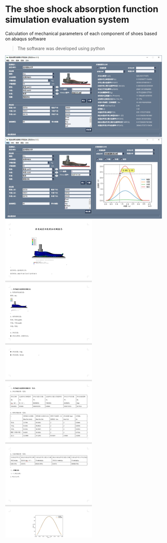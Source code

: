 # The shoe shock absorption function simulation evaluation system 

Calculation of mechanical parameters of each component of shoes based on abaqus software

> The software was developed using python

![](./zhibiao.jpg)
![](./curves.jpg)
![](./reports.jpg)

